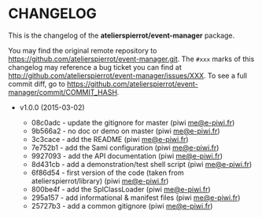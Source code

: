 # CHANGELOG

This is the changelog of the **atelierspierrot/event-manager** package.

You may find the original remote repository to <https://github.com/atelierspierrot/event-manager.git>.
The `#xxx` marks of this changelog may reference a bug ticket you can find at 
<http://github.com/atelierspierrot/event-manager/issues/XXX>. To see a full commit diff, 
go to <https://github.com/atelierspierrot/event-manager/commit/COMMIT_HASH>.

* v1.0.0 (2015-03-02)

    * 08c0adc - update the gitignore for master (piwi <me@e-piwi.fr>)
    * 9b566a2 - no doc or demo on master (piwi <me@e-piwi.fr>)
    * 3c3cace - add the README (piwi <me@e-piwi.fr>)
    * 7e752b1 - add the Sami configuration (piwi <me@e-piwi.fr>)
    * 9927093 - add the API documentation (piwi <me@e-piwi.fr>)
    * 8d431cb - add a demonstration/test shell script (piwi <me@e-piwi.fr>)
    * 6f86d54 - first version of the code (taken from atelierspierrot/library) (piwi <me@e-piwi.fr>)
    * 800be4f - add the SplClassLoader (piwi <me@e-piwi.fr>)
    * 295a157 - add informational & manifest files (piwi <me@e-piwi.fr>)
    * 25727b3 - add a common gitignore (piwi <me@e-piwi.fr>)
